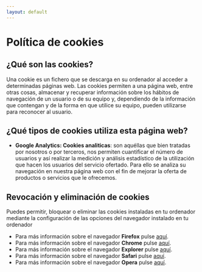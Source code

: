```yaml
---
layout: default
---
```


# Política de cookies
## ¿Qué son las cookies?
Una cookie es un fichero que se descarga en su ordenador al acceder a determinadas páginas web. Las cookies permiten a una página web, entre otras cosas, almacenar y recuperar información sobre los hábitos de navegación de un usuario o de su equipo y, dependiendo de la información que contengan y de la forma en que utilice su equipo, pueden utilizarse para reconocer al usuario.

## ¿Qué tipos de cookies utiliza esta página web?
- **Google Analytics: Cookies analiticas**: son aquéllas que bien tratadas por nosotros o por terceros, nos permiten cuantificar el número de usuarios y así realizar la medición y análisis estadístico de la utilización que hacen los usuarios del servicio ofertado. Para ello se analiza su navegación en nuestra página web con el fin de mejorar la oferta de productos o servicios que le ofrecemos. 

## Revocación y eliminación de cookies
Puedes permitir, bloquear o eliminar las cookies instaladas en tu ordenador mediante la configuración de las opciones del navegador instalado en tu ordenador
- Para más información sobre el navegador **Firefox** pulse <a href="https://support.mozilla.org/es/kb/cookies-informacion-que-los-sitios-web-guardan-en-">aquí</a>. 
- Para más información sobre el navegador **Chrome** pulse <a href="https://support.google.com/chrome/answer/95647?hl=es">aquí</a>.
- Para más información sobre el navegador **Explorer** pulse <a href="https://support.microsoft.com/es-es/help/17442/windows-internet-explorer-delete-manage-cookies#ie=ie-11">aquí</a>.
- Para más información sobre el navegador **Safari** pulse <a href="https://support.apple.com/es-es/HT201265">aquí</a>.
- Para más información sobre el navegador **Opera** pulse <a href="http://help.opera.com/Mac/12.10/es-LA/cookies.html">aquí</a>.
